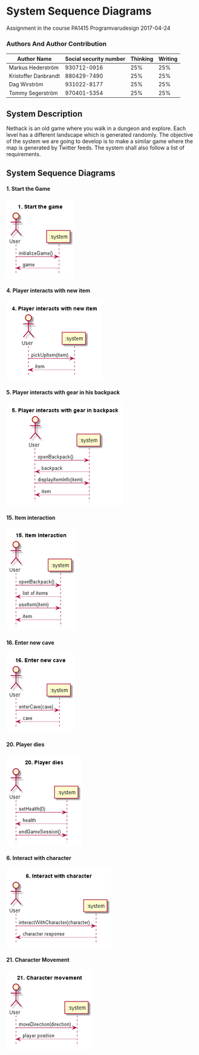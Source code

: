 # System Sequence Diagrams

Assignment in the course PA1415 Programvarudesign
2017-04-24  

### Authors And Author Contribution

| Author Name	          | Social security number	| Thinking	 | Writing	|
| -------------         |------------------------	| ---------- |--------- |
|Markus Hederström      | 930712-0916 		        |   25% 	   |	     25%|
|Kristoffer Danbrandt   | 880429-7490      		    |   25% 	   |		   25%|
|Dag Wirström           | 931022-8177      		    |   25% 	   |		   25%|
|Tommy Segerström       | 970401-5354      		    |   25% 	   |		   25%|


## System Description
Nethack is an old game where you walk in a dungeon and explore. Each level has a different landscape which is generated randomly. The objective of the system we are going to develop is to make a similar game where the map is generated by Twitter feeds. The system shall also follow a list of requirements.

## System Sequence Diagrams

#### 1. Start the Game

![Start the Game](img/system_sequence_diagram/1_start_the_game.png "Start the Game")

#### 4. Player interacts with new item

![Player interacts with new item](img/system_sequence_diagram/4_player_interacts_with_new_item.png "Player interacts with new item")

#### 5. Player interacts with gear in his backpack

![Player interacts with gear in his backpack](img/system_sequence_diagram/5_player_interact_item_backpack.png "Player interacts with gear in his backpack")

#### 15. Item interaction

![Item interaction](img/system_sequence_diagram/15_item_interaction.png "Item interaction")

#### 16. Enter new cave

![Enter new cave](img/system_sequence_diagram/16_enter_new_cave.png "Enter new cave")

#### 20. Player dies

![Player dies](img/system_sequence_diagram/20_player_dies.png "Player dies")

#### 6. Interact with character

![Interact with character](img/system_sequence_diagram/6_interact_with_character.png "Interact with character")

#### 21. Character Movement

![Character Movement](img/system_sequence_diagram/21_character_movement.png "Character Movement")
